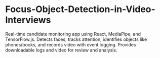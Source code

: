 # Focus-Object-Detection-in-Video-Interviews
Real-time candidate monitoring app using React, MediaPipe, and TensorFlow.js. Detects faces, tracks attention, identifies objects like phones/books, and records video with event logging. Provides downloadable logs and video for review and analysis.
